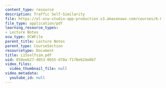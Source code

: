 ```yaml
---
content_type: resource
description: Traffic Self-Similarity
file: https://ol-ocw-studio-app-production.s3.amazonaws.com/courses/6-829-computer-networks-fall-2002/058eeb2740530b55d78af170e624e8b7_L15selfsim.pdf
file_type: application/pdf
learning_resource_types:
- Lecture Notes
ocw_type: OCWFile
parent_title: Lecture Notes
parent_type: CourseSection
resourcetype: Document
title: L15selfsim.pdf
uid: 058eeb27-4053-0b55-d78a-f170e624e8b7
video_files:
  video_thumbnail_file: null
video_metadata:
  youtube_id: null
---
```

